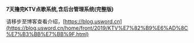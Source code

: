 **7天撸完KTV点歌系统,含后台管理系统(完整版)**

请移步至博客查看介绍，[https://blog.usword.cn](https://blog.usword.cn/home/front/2019/KTV%E7%82%B9%E6%AD%8C%E7%B3%BB%E7%BB%9F.html)
